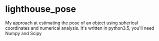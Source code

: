 # lighthouse_pose
My approach at estimating the pose of an object using spherical coordinates and numerical analysis.
It's written in python3.5, you'll need Numpy and Scipy
